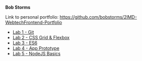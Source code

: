 **Bob Storms**

Link to personal portfolio: https://github.com/bobstorms/2IMD-WebtechFrontend-Portfolio
- [Lab 1 - Git](https://github.com/bobstorms/2IMD-WebtechFrontend-Portfolio/tree/main/Lab1%20-%20Git)
- [Lab 2 - CSS Grid & Flexbox](https://github.com/bobstorms/2IMD-WebtechFrontend-Portfolio/tree/main/Lab2%20-%20CSS%20Grid%20%26%20Flexbox)
- [Lab 3 - ES6](https://github.com/bobstorms/2IMD-WebtechFrontend-Portfolio/tree/main/Lab3%20-%20ES6)
- [Lab 4 - App Prototype](https://github.com/bobstorms/2IMD-WebtechFrontend-Portfolio/tree/main/Lab4%20-%20App%20Prototype)
- [Lab 5 - NodeJS Basics](https://github.com/bobstorms/2IMD-WebtechFrontend-Portfolio/tree/main/Lab5%20-%20NodeJS%20Basics)